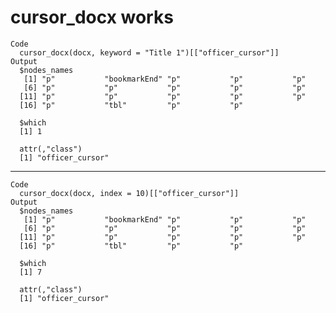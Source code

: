# cursor_docx works

    Code
      cursor_docx(docx, keyword = "Title 1")[["officer_cursor"]]
    Output
      $nodes_names
       [1] "p"           "bookmarkEnd" "p"           "p"           "p"          
       [6] "p"           "p"           "p"           "p"           "p"          
      [11] "p"           "p"           "p"           "p"           "p"          
      [16] "p"           "tbl"         "p"           "p"          
      
      $which
      [1] 1
      
      attr(,"class")
      [1] "officer_cursor"

---

    Code
      cursor_docx(docx, index = 10)[["officer_cursor"]]
    Output
      $nodes_names
       [1] "p"           "bookmarkEnd" "p"           "p"           "p"          
       [6] "p"           "p"           "p"           "p"           "p"          
      [11] "p"           "p"           "p"           "p"           "p"          
      [16] "p"           "tbl"         "p"           "p"          
      
      $which
      [1] 7
      
      attr(,"class")
      [1] "officer_cursor"

